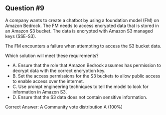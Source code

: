 ## Question #9

A company wants to create a chatbot by using a foundation model (FM) on Amazon Bedrock. The FM needs to access encrypted data that is stored in an Amazon S3 bucket. The data is encrypted with Amazon S3 managed keys (SSE-S3).

The FM encounters a failure when attempting to access the S3 bucket data.

Which solution will meet these requirements?

- A. Ensure that the role that Amazon Bedrock assumes has permission to decrypt data with the correct encryption key.
- B. Set the access permissions for the S3 buckets to allow public access to enable access over the internet.
- C. Use prompt engineering techniques to tell the model to look for information in Amazon S3.
- D. Ensure that the S3 data does not contain sensitive information. 

Correct Answer: 
A Community vote distribution A (100%)